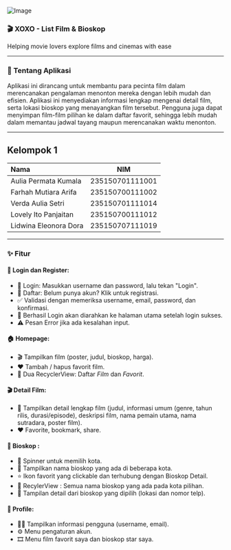 ![Image](https://github.com/user-attachments/assets/c6188038-3a9c-4d3b-b849-79343ed81007)

### 🎬 XOXO - List Film & Bioskop
Helping movie lovers explore films and cinemas with ease

***

### 📌 Tentang Aplikasi 
Aplikasi ini dirancang untuk membantu para pecinta film dalam merencanakan pengalaman menonton mereka dengan lebih mudah dan efisien. Aplikasi ini menyediakan informasi lengkap mengenai detail film, serta lokasi bioskop yang menayangkan film tersebut. Pengguna juga dapat menyimpan film-film pilihan ke dalam daftar favorit, sehingga lebih mudah dalam memantau jadwal tayang maupun merencanakan waktu menonton.

***

## Kelompok 1
| Nama | NIM |
|:----------|:-----------:|
| Aulia Permata Kumala | 235150701111001 | 
| Farhah Mutiara Arifa | 235150700111002 | 
| Verda Aulia Setri | 235150701111014 | 
| Lovely Ito Panjaitan | 235150700111012 | 
| Lidwina Eleonora Dora | 235150707111019 | 

***

### ✨ Fitur
#### 🔐 Login dan Register:
- 🔑 Login: Masukkan username dan password, lalu tekan "Login".
- 📝 Daftar: Belum punya akun? Klik untuk registrasi.
- ✅ Validasi dengan memeriksa username, email, password, dan konfirmasi.
- 🚪 Berhasil Login akan diarahkan ke halaman utama setelah login sukses.
- ⚠️ Pesan Error jika ada kesalahan input.

####    🏠 Homepage:
- 🎬 Tampilkan film (poster, judul, bioskop, harga).
- ❤️ Tambah / hapus favorit film.
- 🔄 Dua RecyclerView: Daftar *Film* dan *Favorit*.

#### 🎬 Detail Film:
- 📄 Tampilkan detail lengkap film (judul, informasi umum (genre, tahun rilis, durasi/episode), deskripsi film, nama pemain utama, nama sutradara, poster film).
- ❤️ Favorite, bookmark, share.

####   🍿 Bioskop :
- 🔻 Spinner untuk memilih kota.
- 🎥 Tampilkan nama bioskop yang ada di beberapa kota.
- ⭐ Ikon favorit yang clickable dan terhubung dengan Bioskop Detail.
- 🔄 RecylerView : Semua nama bioskop yang ada pada kota pilihan.
- 📌 Tampilan detail dari bioskop yang dipilih (lokasi dan nomor telp).

####   👤 Profile:
- 🙍‍♂️ Tampilkan informasi pengguna (username, email).
- ⚙️ Menu pengaturan akun.
- 🎞️ Menu film favorit saya dan bioskop star saya.
